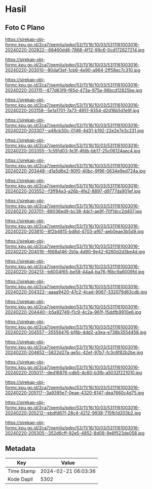 # Hasil

## Foto C Plano

https://sirekap-obj-formc.kpu.go.id/2ca7/pemilu/pdpr/53/11/16/10/03/5311161003016-20240220-202822--68460dd8-7868-4f12-99c6-0cd172627214.jpg

https://sirekap-obj-formc.kpu.go.id/2ca7/pemilu/pdpr/53/11/16/10/03/5311161003016-20240220-203010--80daf3ef-1cb6-4e90-a964-2ff58ec7c310.jpg

https://sirekap-obj-formc.kpu.go.id/2ca7/pemilu/pdpr/53/11/16/10/03/5311161003016-20240220-203115--477d63f9-f65d-473a-975a-96bcd12825be.jpg

https://sirekap-obj-formc.kpu.go.id/2ca7/pemilu/pdpr/53/11/16/10/03/5311161003016-20240220-203158--5e1a1701-7a73-4951-8354-d2d16b5d1e9f.jpg

https://sirekap-obj-formc.kpu.go.id/2ca7/pemilu/pdpr/53/11/16/10/03/5311161003016-20240220-203307--a48cb30c-0146-4d31-b192-22e2e7e3c231.jpg

https://sirekap-obj-formc.kpu.go.id/2ca7/pemilu/pdpr/53/11/16/10/03/5311161003016-20240220-203355--1c591d03-fe3f-4fdb-bb17-25c06124aec4.jpg

https://sirekap-obj-formc.kpu.go.id/2ca7/pemilu/pdpr/53/11/16/10/03/5311161003016-20240220-203448--d1a5d6e2-90f0-40bc-9f96-0634e9ed724a.jpg

https://sirekap-obj-formc.kpu.go.id/2ca7/pemilu/pdpr/53/11/16/10/03/5311161003016-20240220-203552--f3ff84a3-a26b-4fe2-8897-d9777da901ef.jpg

https://sirekap-obj-formc.kpu.go.id/2ca7/pemilu/pdpr/53/11/16/10/03/5311161003016-20240220-203701--88036ed9-bc38-4dc1-ae9f-70f1dcc2d407.jpg

https://sirekap-obj-formc.kpu.go.id/2ca7/pemilu/pdpr/53/11/16/10/03/5311161003016-20240220-203810--8f2b4815-bd8d-4703-af67-aeb0eae3b5d9.jpg

https://sirekap-obj-formc.kpu.go.id/2ca7/pemilu/pdpr/53/11/16/10/03/5311161003016-20240220-204016--f668a146-2b1a-4d90-9e42-6260d2d3be4d.jpg

https://sirekap-obj-formc.kpu.go.id/2ca7/pemilu/pdpr/53/11/16/10/03/5311161003016-20240220-204213--b6004f65-be58-44a4-ba76-f6bc9a6009fd.jpg

https://sirekap-obj-formc.kpu.go.id/2ca7/pemilu/pdpr/53/11/16/10/03/5311161003016-20240220-204322--aaaa9420-47c2-4cad-9067-332079d63cdb.jpg

https://sirekap-obj-formc.kpu.go.id/2ca7/pemilu/pdpr/53/11/16/10/03/5311161003016-20240220-204440--b5a92749-f1c9-4c2a-961f-15ddfb9910e6.jpg

https://sirekap-obj-formc.kpu.go.id/2ca7/pemilu/pdpr/53/11/16/10/03/5311161003016-20240220-204557--35556476-bf8b-4dd2-a3ea-e736b3554458.jpg

https://sirekap-obj-formc.kpu.go.id/2ca7/pemilu/pdpr/53/11/16/10/03/5311161003016-20240220-204652--5822d27a-ae5c-42ef-97b7-fc3c6f82b2be.jpg

https://sirekap-obj-formc.kpu.go.id/2ca7/pemilu/pdpr/53/11/16/10/03/5311161003016-20240220-205017--ded16876-cdb5-4c60-b3fb-a5032f221010.jpg

https://sirekap-obj-formc.kpu.go.id/2ca7/pemilu/pdpr/53/11/16/10/03/5311161003016-20240220-205117--3a9395e7-0eae-4320-8147-dea7660c4d75.jpg

https://sirekap-obj-formc.kpu.go.id/2ca7/pemilu/pdpr/53/11/16/10/03/5311161003016-20240220-205212--ebdfd67f-28c4-4212-9938-715fb1d203b2.jpg

https://sirekap-obj-formc.kpu.go.id/2ca7/pemilu/pdpr/53/11/16/10/03/5311161003016-20240220-205305--352d6cff-92e5-4852-8d08-9e6f523de058.jpg


## Metadata

| Key        | Value               |
| ---------- | ------------------- |
| Time Stamp | 2024-02-21 06:03:36 |
| Kode Dapil | 5302                |



